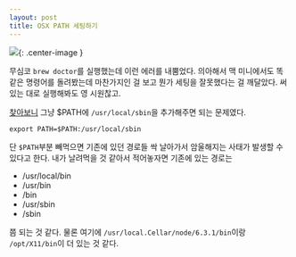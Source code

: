 ```yaml
---
layout: post
title: OSX PATH 세팅하기
---
```


![](http://d.pr/i/19x2t+){: .center-image }



무심코 `brew doctor`를 실행했는데 이런 에러를 내뿜었다. 의아해서 맥 미니에서도 똑같은 명령어를 돌려봤는데 마찬가지인 걸 보고 뭔가 세팅을 잘못했다는 걸 깨달았다. 써 있는 대로 실행해봐도 영 시원찮고.

[찾아보니](https://www.google.co.kr/search?client=safari&rls=en&q=osx+PATH&ie=UTF-8&oe=UTF-8&gfe_rd=cr&ei=KfC8V_i5NazK8ge7tKqIDg) 그냥 $PATH에 `/usr/local/sbin`을 추가해주면 되는 문제였다.

`export PATH=$PATH:/usr/local/sbin`

단 `$PATH`부분 빼먹으면 기존에 있던 경로들 싹 날아가서 암울해지는 사태가 발생할 수 있다고 한다. 내가 날려먹을 것 같아서 적어놓자면 기존에 있는 경로는

- /usr/local/bin
- /usr/bin
- /bin
- /usr/sbin
- /sbin

쯤 되는 것 같다. 물론 여기에 `/usr/local.Cellar/node/6.3.1/bin`이랑 `/opt/X11/bin`이 더 있는 것 같다.